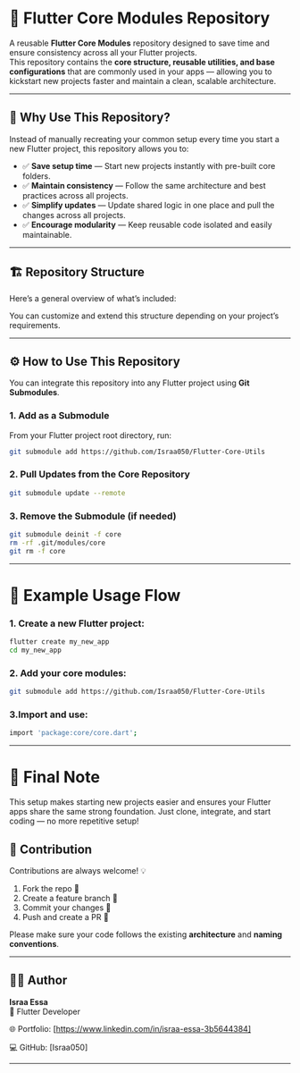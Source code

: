 # 🧩 Flutter Core Modules Repository

A reusable **Flutter Core Modules** repository designed to save time and ensure consistency across all your Flutter projects.  
This repository contains the **core structure, reusable utilities, and base configurations** that are commonly used in your apps — allowing you to kickstart new projects faster and maintain a clean, scalable architecture.

---

## 🚀 Why Use This Repository?

Instead of manually recreating your common setup every time you start a new Flutter project, this repository allows you to:

- ✅ **Save setup time** — Start new projects instantly with pre-built core folders.
- ✅ **Maintain consistency** — Follow the same architecture and best practices across all projects.
- ✅ **Simplify updates** — Update shared logic in one place and pull the changes across all projects.
- ✅ **Encourage modularity** — Keep reusable code isolated and easily maintainable.

---

## 🏗️ Repository Structure

Here’s a general overview of what’s included:


You can customize and extend this structure depending on your project’s requirements.

---

## ⚙️ How to Use This Repository

You can integrate this repository into any Flutter project using **Git Submodules**.

### 1. Add as a Submodule

From your Flutter project root directory, run:

```bash
git submodule add https://github.com/Israa050/Flutter-Core-Utils
```

### 2. Pull Updates from the Core Repository
```bash
git submodule update --remote
```

### 3. Remove the Submodule (if needed)
```bash
git submodule deinit -f core
rm -rf .git/modules/core
git rm -f core
```
---

# 🧭 Example Usage Flow

### 1. Create a new Flutter project:
```bash
flutter create my_new_app
cd my_new_app
```

### 2. Add your core modules:
```bash
git submodule add https://github.com/Israa050/Flutter-Core-Utils
```

### 3.Import and use:
```bash
import 'package:core/core.dart';
```

---

# 🏁 Final Note

This setup makes starting new projects easier and ensures your Flutter apps share the same strong foundation.
Just clone, integrate, and start coding — no more repetitive setup!

## 🤝 Contribution  

Contributions are always welcome! 💡  

1. Fork the repo 🍴  
2. Create a feature branch 🌱  
3. Commit your changes 💬  
4. Push and create a PR 🚀  

Please make sure your code follows the existing **architecture** and **naming conventions**.  

---

## 👨‍💻 Author  

**Israa Essa**  
💼 Flutter Developer

🌐 Portfolio: [https://www.linkedin.com/in/israa-essa-3b5644384] 

💻 GitHub: [Israa050]  

---
